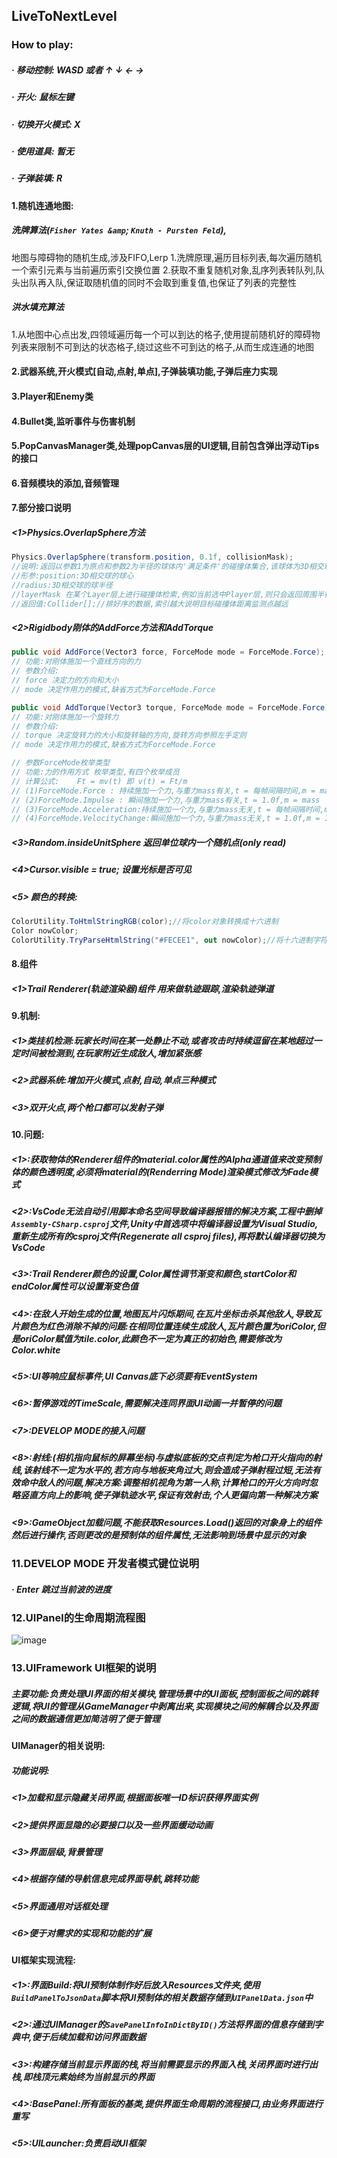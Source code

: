 ## LiveToNextLevel

### How to play:

##### · 移动控制: WASD 或者 ↑ ↓ ← →
##### · 开火: 鼠标左键
##### · 切换开火模式: X
##### · 使用道具: 暂无
##### · 子弹装填: R

#### 1.随机连通地图:
##### 洗牌算法(`Fisher Yates &amp`; `Knuth - Pursten Feld`),
地图与障碍物的随机生成,涉及FIFO,Lerp
1.洗牌原理,遍历目标列表,每次遍历随机一个索引元素与当前遍历索引交换位置
2.获取不重复随机对象,乱序列表转队列,队头出队再入队,保证取随机值的同时不会取到重复值,也保证了列表的完整性
##### 洪水填充算法
1.从地图中心点出发,四领域遍历每一个可以到达的格子,使用提前随机好的障碍物列表来限制不可到达的状态格子,绕过这些不可到达的格子,从而生成连通的地图

#### 2.武器系统,开火模式[自动,点射,单点],子弹装填功能,子弹后座力实现

#### 3.Player和Enemy类

#### 4.Bullet类,监听事件与伤害机制

#### 5.PopCanvasManager类,处理popCanvas层的UI逻辑,目前包含弹出浮动Tips的接口

#### 6.音频模块的添加,音频管理

#### 7.部分接口说明
##### <1>Physics.OverlapSphere方法
```csharp
Physics.OverlapSphere(transform.position, 0.1f, collisionMask);
//说明:返回以参数1为原点和参数2为半径的球体内'满足条件'的碰撞体集合,该球体为3D相交球
//形参:position:3D相交球的球心
//radius:3D相交球的球半径
//layerMask 在某个Layer层上进行碰撞体检索,例如当前选中Player层,则只会返回周围半径内 Layer标示为Player的GameObject的碰撞体集合
//返回值:Collider[];//排好序的数据,索引越大说明目标碰撞体距离监测点越远
```    
##### <2>Rigidbody刚体的AddForce方法和AddTorque
```csharp
public void AddForce(Vector3 force, ForceMode mode = ForceMode.Force);
// 功能:对刚体施加一个直线方向的力 
// 参数介绍:
// force 决定力的方向和大小
// mode 决定作用力的模式,缺省方式为ForceMode.Force

public void AddTorque(Vector3 torque, ForceMode mode = ForceMode.Force);
// 功能:对刚体施加一个旋转力
// 参数介绍:
// torque 决定旋转力的大小和旋转轴的方向,旋转方向参照左手定则
// mode 决定作用力的模式,缺省方式为ForceMode.Force

// 参数ForceMode枚举类型
// 功能:力的作用方式 枚举类型,有四个枚举成员
// 计算公式:    Ft = mv(t) 即 v(t) = Ft/m
// (1)ForceMode.Force : 持续施加一个力,与重力mass有关,t = 每帧间隔时间,m = mass
// (2)ForceMode.Impulse : 瞬间施加一个力,与重力mass有关,t = 1.0f,m = mass
// (3)ForceMode.Acceleration:持续施加一个力,与重力mass无关,t = 每帧间隔时间,m = 1.0f
// (4)ForceMode.VelocityChange:瞬间施加一个力,与重力mass无关,t = 1.0f,m = 1.0f

```    
##### <3>Random.insideUnitSphere 返回单位球内一个随机点(only read)
##### <4>Cursor.visible = true; 设置光标是否可见
##### <5> 颜色的转换:
```csharp
ColorUtility.ToHtmlStringRGB(color);//将color对象转换成十六进制
Color nowColor;
ColorUtility.TryParseHtmlString("#FECEE1", out nowColor);//将十六进制字符串转换为color对象

```    

#### 8.组件
##### <1>Trail Renderer(轨迹渲染器)组件 用来做轨迹跟踪,渲染轨迹弹道

#### 9.机制:
##### <1>类挂机检测:玩家长时间在某一处静止不动,或者攻击时持续逗留在某地超过一定时间被检测到,在玩家附近生成敌人,增加紧张感
##### <2>武器系统:增加开火模式,点射,自动,单点三种模式
##### <3>双开火点,两个枪口都可以发射子弹

#### 10.问题:
##### <1>:获取物体的Renderer组件的material.color属性的Alpha通道值来改变预制体的颜色透明度,必须将material的(Renderring Mode)渲染模式修改为Fade模式
##### <2>:VsCode无法自动引用脚本命名空间导致编译器报错的解决方案,工程中删掉`Assembly-CSharp.csproj`文件,Unity中首选项中将编译器设置为Visual Studio,重新生成所有的csproj文件(Regenerate all csproj files),再将默认编译器切换为VsCode
##### <3>:Trail Renderer颜色的设置,Color属性调节渐变和颜色,startColor和endColor属性可以设置渐变色值
##### <4>:在敌人开始生成的位置,地图瓦片闪烁期间,在瓦片坐标击杀其他敌人,导致瓦片颜色为红色消除不掉的问题:在相同位置连续生成敌人,瓦片颜色置为oriColor,但是oriColor赋值为tile.color,此颜色不一定为真正的初始色,需要修改为Color.white
##### <5>:UI等响应鼠标事件,UI Canvas底下必须要有EventSystem
##### <6>:暂停游戏的TimeScale,需要解决连同界面UI动画一并暂停的问题
##### <7>:DEVELOP MODE的接入问题
##### <8>:射线:(相机指向鼠标的屏幕坐标)与虚拟底板的交点判定为枪口开火指向的射线,该射线不一定为水平的,若方向与地板夹角过大,则会造成子弹射程过短,无法有效命中敌人的问题,解决方案:调整相机视角为第一人称,计算枪口的开火方向时忽略竖直方向上的影响,使子弹轨迹水平,保证有效射击,个人更偏向第一种解决方案
##### <9>:GameObject加载问题,不能获取Resources.Load()返回的对象身上的组件然后进行操作,否则更改的是预制体的组件属性,无法影响到场景中显示的对象

### 11.DEVELOP MODE 开发者模式键位说明

##### · Enter 跳过当前波的进度

### 12.UIPanel的生命周期流程图
![image](https://github.com/RECNEPS-KIPS/LiveToNextLevel/blob/main/Assets/UIFramework/Pic/UIPanel_Life_Cycle_Flowchart.png)

### 13.UIFramework UI框架的说明
##### 主要功能:负责处理UI界面的相关模块,管理场景中的UI面板,控制面板之间的跳转逻辑,将UI的管理从GameManager中剥离出来,实现模块之间的解耦合以及界面之间的数据通信更加简洁明了便于管理
#### UIManager的相关说明:
##### 功能说明:
##### <1>加载和显示隐藏关闭界面,根据面板唯一ID标识获得界面实例
##### <2>提供界面显隐的必要接口以及一些界面缓动动画
##### <3>界面层级,背景管理
##### <4>根据存储的导航信息完成界面导航,跳转功能
##### <5>界面通用对话框处理
##### <6>便于对需求的实现和功能的扩展

#### UI框架实现流程:
##### <1>:界面Build:将UI预制体制作好后放入Resources文件夹,使用`BuildPanelToJsonData`脚本将UI预制体的相关数据存储到`UIPanelData.json`中
##### <2>:通过UIManager的`SavePanelInfoInDictByID()`方法将界面的信息存储到字典中,便于后续加载和访问界面数据
##### <3>:构建存储当前显示界面的栈,将当前需要显示的界面入栈,关闭界面时进行出栈,即栈顶元素始终为当前显示的界面
##### <4>:BasePanel:所有面板的基类,提供界面生命周期的流程接口,由业务界面进行重写
##### <5>:UILauncher:负责启动UI框架
